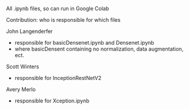 
All .ipynb files, so can run in Google Colab


Contribution: who is responsible for which files

John Langenderfer
- responsible for basicDensenet.ipynb and Densenet.ipynb
- where basicDensent containing no normalization, data augmentation, ect. 

Scott Winters
- responsible for InceptionRestNetV2

Avery Merlo
- responsible for Xception.ipynb
